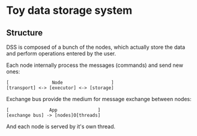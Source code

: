 # Toy data storage system

## Structure

DSS is composed of a bunch of the nodes, which actually store the data
and perform operations entered by the user.

Each node internally process the messages (commands) and send new ones:

```
[                Node                  ]
[transport] <-> [executor] <-> [storage]
```

Exchange bus provide the medium for message exchange between nodes:

```
[               App               ]
[exchange bus] -> [nodes]O[threads]
```

And each node is served by it's own thread.

